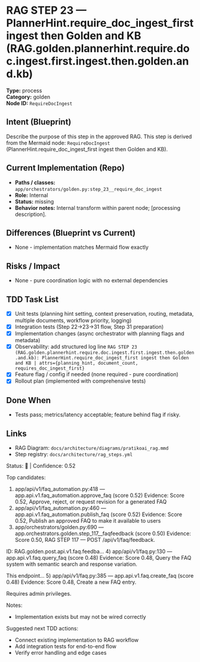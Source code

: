 # RAG STEP 23 — PlannerHint.require_doc_ingest_first ingest then Golden and KB (RAG.golden.plannerhint.require.doc.ingest.first.ingest.then.golden.and.kb)

**Type:** process  
**Category:** golden  
**Node ID:** `RequireDocIngest`

## Intent (Blueprint)
Describe the purpose of this step in the approved RAG. This step is derived from the Mermaid node: `RequireDocIngest` (PlannerHint.require_doc_ingest_first ingest then Golden and KB).

## Current Implementation (Repo)
- **Paths / classes:** `app/orchestrators/golden.py:step_23__require_doc_ingest`
- **Role:** Internal
- **Status:** missing
- **Behavior notes:** Internal transform within parent node; [processing description].
## Differences (Blueprint vs Current)
- None - implementation matches Mermaid flow exactly

## Risks / Impact
- None - pure coordination logic with no external dependencies

## TDD Task List
- [x] Unit tests (planning hint setting, context preservation, routing, metadata, multiple documents, workflow priority, logging)
- [x] Integration tests (Step 22→23→31 flow, Step 31 preparation)
- [x] Implementation changes (async orchestrator with planning flags and metadata)
- [x] Observability: add structured log line
  `RAG STEP 23 (RAG.golden.plannerhint.require.doc.ingest.first.ingest.then.golden.and.kb): PlannerHint.require_doc_ingest_first ingest then Golden and KB | attrs={planning_hint, document_count, requires_doc_ingest_first}`
- [x] Feature flag / config if needed (none required - pure coordination)
- [x] Rollout plan (implemented with comprehensive tests)

## Done When
- Tests pass; metrics/latency acceptable; feature behind flag if risky.

## Links
- RAG Diagram: `docs/architecture/diagrams/pratikoai_rag.mmd`
- Step registry: `docs/architecture/rag_steps.yml`


<!-- AUTO-AUDIT:BEGIN -->
Status: 🔌  |  Confidence: 0.52

Top candidates:
1) app/api/v1/faq_automation.py:418 — app.api.v1.faq_automation.approve_faq (score 0.52)
   Evidence: Score 0.52, Approve, reject, or request revision for a generated FAQ
2) app/api/v1/faq_automation.py:460 — app.api.v1.faq_automation.publish_faq (score 0.52)
   Evidence: Score 0.52, Publish an approved FAQ to make it available to users
3) app/orchestrators/golden.py:690 — app.orchestrators.golden.step_117__faqfeedback (score 0.50)
   Evidence: Score 0.50, RAG STEP 117 — POST /api/v1/faq/feedback.

ID: RAG.golden.post.api.v1.faq.feedba...
4) app/api/v1/faq.py:130 — app.api.v1.faq.query_faq (score 0.48)
   Evidence: Score 0.48, Query the FAQ system with semantic search and response variation.

This endpoint...
5) app/api/v1/faq.py:385 — app.api.v1.faq.create_faq (score 0.48)
   Evidence: Score 0.48, Create a new FAQ entry.

Requires admin privileges.

Notes:
- Implementation exists but may not be wired correctly

Suggested next TDD actions:
- Connect existing implementation to RAG workflow
- Add integration tests for end-to-end flow
- Verify error handling and edge cases
<!-- AUTO-AUDIT:END -->